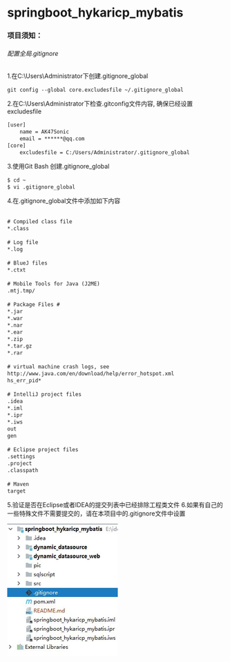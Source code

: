 # springboot_hykaricp_mybatis

### 项目须知：
###### 配置全局.gitignore
1.在C:\Users\Administrator下创建.gitignore_global
```git
git config --global core.excludesfile ~/.gitignore_global
```
2.在C:\Users\Administrator下检查.gitconfig文件内容, 确保已经设置excludesfile
```text
[user]
	name = AK47Sonic
	email = ******@qq.com
[core]
	excludesfile = C:/Users/Administrator/.gitignore_global
```
3.使用Git Bash 创建.gitignore_global
```git
$ cd ~
$ vi .gitignore_global
```
4.在.gitignore_global文件中添加如下内容
```text

# Compiled class file
*.class

# Log file
*.log

# BlueJ files
*.ctxt

# Mobile Tools for Java (J2ME)
.mtj.tmp/

# Package Files #
*.jar
*.war
*.nar
*.ear
*.zip
*.tar.gz
*.rar

# virtual machine crash logs, see http://www.java.com/en/download/help/error_hotspot.xml
hs_err_pid*

# IntelliJ project files
.idea
*.iml
*.ipr
*.iws
out
gen

# Eclipse project files
.settings
.project
.classpath

# Maven
target

```
5.验证是否在Eclipse或者IDEA的提交列表中已经排除工程类文件
6.如果有自己的一些特殊文件不需要提交的，请在本项目中的.gitignore文件中设置

![gitigore](pic/gitignore.JPG)



